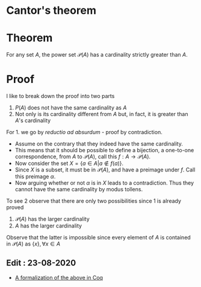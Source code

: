 # Cantor's theorem

# Theorem

For any set $A$, the power set $\mathcal{P}(A)$ has a cardinality strictly greater than $A$.

# Proof

I like to break down the proof into two parts

1. $P(A)$ does not have the same cardinality as $A$
2. Not only is its cardinality different from $A$ but, in fact, it is greater than $A$'s cardinality

For 1. we go by *reductio ad absurdum* - proof by contradiction.

- Assume on the contrary that they indeed have the same cardinality.
- This means that it should be possible to define a bijection, a one-to-one correspondence, from $A$ to $\mathcal{P}(A)$, call this $f:A\rightarrow\mathcal{P}(A)$.
- Now consider the set $X = \{a\in A | a\not\in f(a)\}$.
- Since $X$ is a subset, it must be in $\mathcal{P}(A)$, and have a preimage under $f$. Call this preimage $\alpha$.
- Now arguing whether or not $\alpha$ is in $X$ leads to a contradiction. Thus they cannot have the same cardinality by modus tollens.

To see 2 observe that there are only two possibilities since 1 is already proved

1. $\mathcal{P}(A)$ has the larger cardinality
2. $A$ has the larger cardinality

Observe that the latter is impossible since every element of $A$ is contained in $\mathcal{P}(A)$ as $\{x\}, \forall x\in A$

## Edit : 23-08-2020

- [A formalization of the above in Coq](https://cstheory.stackexchange.com/a/40146/54872)